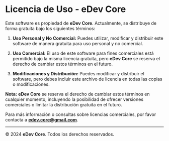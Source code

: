 # Licencia de Uso - eDev Core

Este software es propiedad de **eDev Core**. Actualmente, se distribuye de forma gratuita bajo los siguientes términos:

1. **Uso Personal y No Comercial:** Puedes utilizar, modificar y distribuir este software de manera gratuita para uso personal y no comercial.

2. **Uso Comercial:** El uso de este software para fines comerciales está permitido bajo la misma licencia gratuita, pero **eDev Core** se reserva el derecho de cambiar estos términos en el futuro.

3. **Modificaciones y Distribución:** Puedes modificar y distribuir el software, pero debes incluir este archivo de licencia en todas las copias o modificaciones.

**Nota:** **eDev Core** se reserva el derecho de cambiar estos términos en cualquier momento, incluyendo la posibilidad de ofrecer versiones comerciales o limitar la distribución gratuita en el futuro.

Para más información o consultas sobre licencias comerciales, por favor contacta a **edev.core@gmail.com**.

---

© 2024 **eDev Core**. Todos los derechos reservados.
